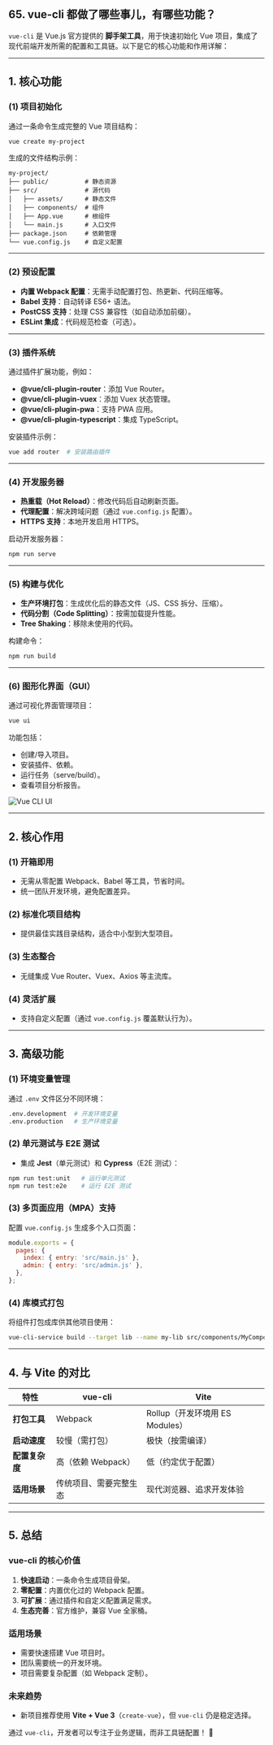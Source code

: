 ## 65. vue-cli 都做了哪些事儿，有哪些功能？

`vue-cli` 是 Vue.js 官方提供的 **脚手架工具**，用于快速初始化 Vue 项目，集成了现代前端开发所需的配置和工具链。以下是它的核心功能和作用详解：

---

## **1. 核心功能**
### **(1) 项目初始化**
通过一条命令生成完整的 Vue 项目结构：
```bash
vue create my-project
```
生成的文件结构示例：
```
my-project/
├── public/          # 静态资源
├── src/             # 源代码
│   ├── assets/      # 静态文件
│   ├── components/  # 组件
│   ├── App.vue      # 根组件
│   └── main.js      # 入口文件
├── package.json     # 依赖管理
└── vue.config.js    # 自定义配置
```

---

### **(2) 预设配置**
- **内置 Webpack 配置**：无需手动配置打包、热更新、代码压缩等。
- **Babel 支持**：自动转译 ES6+ 语法。
- **PostCSS 支持**：处理 CSS 兼容性（如自动添加前缀）。
- **ESLint 集成**：代码规范检查（可选）。

---

### **(3) 插件系统**
通过插件扩展功能，例如：
- **@vue/cli-plugin-router**：添加 Vue Router。
- **@vue/cli-plugin-vuex**：添加 Vuex 状态管理。
- **@vue/cli-plugin-pwa**：支持 PWA 应用。
- **@vue/cli-plugin-typescript**：集成 TypeScript。

安装插件示例：
```bash
vue add router  # 安装路由插件
```

---

### **(4) 开发服务器**
- **热重载（Hot Reload）**：修改代码后自动刷新页面。
- **代理配置**：解决跨域问题（通过 `vue.config.js` 配置）。
- **HTTPS 支持**：本地开发启用 HTTPS。

启动开发服务器：
```bash
npm run serve
```

---

### **(5) 构建与优化**
- **生产环境打包**：生成优化后的静态文件（JS、CSS 拆分、压缩）。
- **代码分割（Code Splitting）**：按需加载提升性能。
- **Tree Shaking**：移除未使用的代码。

构建命令：
```bash
npm run build
```

---

### **(6) 图形化界面（GUI）**
通过可视化界面管理项目：
```bash
vue ui
```
功能包括：
- 创建/导入项目。
- 安装插件、依赖。
- 运行任务（serve/build）。
- 查看项目分析报告。

![Vue CLI UI](https://cli.vuejs.org/ui-new-project.png)

---

## **2. 核心作用**
### **(1) 开箱即用**
- 无需从零配置 Webpack、Babel 等工具，节省时间。
- 统一团队开发环境，避免配置差异。

### **(2) 标准化项目结构**
- 提供最佳实践目录结构，适合中小型到大型项目。

### **(3) 生态整合**
- 无缝集成 Vue Router、Vuex、Axios 等主流库。

### **(4) 灵活扩展**
- 支持自定义配置（通过 `vue.config.js` 覆盖默认行为）。

---

## **3. 高级功能**
### **(1) 环境变量管理**
通过 `.env` 文件区分不同环境：
```bash
.env.development  # 开发环境变量
.env.production   # 生产环境变量
```

### **(2) 单元测试与 E2E 测试**
- 集成 **Jest**（单元测试）和 **Cypress**（E2E 测试）：
```bash
npm run test:unit   # 运行单元测试
npm run test:e2e    # 运行 E2E 测试
```

### **(3) 多页面应用（MPA）支持**
配置 `vue.config.js` 生成多个入口页面：
```javascript
module.exports = {
  pages: {
    index: { entry: 'src/main.js' },
    admin: { entry: 'src/admin.js' },
  },
};
```

### **(4) 库模式打包**
将组件打包成库供其他项目使用：
```bash
vue-cli-service build --target lib --name my-lib src/components/MyComponent.vue
```

---

## **4. 与 Vite 的对比**
| **特性**         | **vue-cli**                     | **Vite**                       |
|------------------|--------------------------------|--------------------------------|
| **打包工具**     | Webpack                        | Rollup（开发环境用 ES Modules）|
| **启动速度**     | 较慢（需打包）                 | 极快（按需编译）              |
| **配置复杂度**   | 高（依赖 Webpack）             | 低（约定优于配置）            |
| **适用场景**     | 传统项目、需要完整生态         | 现代浏览器、追求开发体验      |

---

## **5. 总结**
### **vue-cli 的核心价值**
1. **快速启动**：一条命令生成项目骨架。
2. **零配置**：内置优化过的 Webpack 配置。
3. **可扩展**：通过插件和自定义配置满足需求。
4. **生态完善**：官方维护，兼容 Vue 全家桶。

### **适用场景**
- 需要快速搭建 Vue 项目时。
- 团队需要统一的开发环境。
- 项目需要复杂配置（如 Webpack 定制）。

### **未来趋势**
- 新项目推荐使用 **Vite + Vue 3**（`create-vue`），但 `vue-cli` 仍是稳定选择。

通过 `vue-cli`，开发者可以专注于业务逻辑，而非工具链配置！ 🚀